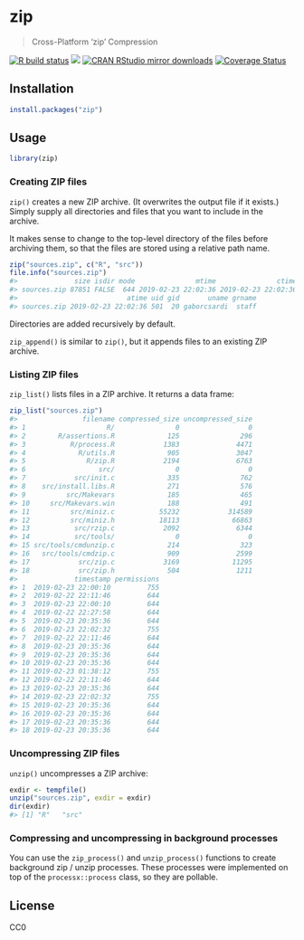 
<!-- README.md is generated from README.Rmd. Please edit that file -->

# zip

> Cross-Platform ‘zip’ Compression

<!-- badges: start -->

[![R build
status](https://github.com/r-lib/zip/workflows/R-CMD-check/badge.svg)](https://github.com/r-lib/zip/actions)
[![](https://www.r-pkg.org/badges/version/zip)](https://www.r-pkg.org/pkg/zip)
[![CRAN RStudio mirror
downloads](https://cranlogs.r-pkg.org/badges/zip)](https://www.r-pkg.org/pkg/zip)
[![Coverage
Status](https://img.shields.io/codecov/c/github/r-lib/zip/master.svg)](https://codecov.io/github/r-lib/zip?branch=master)
<!-- badges: end -->

## Installation

``` r
install.packages("zip")
```

## Usage

``` r
library(zip)
```

### Creating ZIP files

`zip()` creates a new ZIP archive. (It overwrites the output file if it
exists.) Simply supply all directories and files that you want to
include in the archive.

It makes sense to change to the top-level directory of the files before
archiving them, so that the files are stored using a relative path name.

``` r
zip("sources.zip", c("R", "src"))
file.info("sources.zip")
#>              size isdir mode               mtime               ctime
#> sources.zip 87851 FALSE  644 2019-02-23 22:02:36 2019-02-23 22:02:36
#>                           atime uid gid       uname grname
#> sources.zip 2019-02-23 22:02:36 501  20 gaborcsardi  staff
```

Directories are added recursively by default.

`zip_append()` is similar to `zip()`, but it appends files to an
existing ZIP archive.

### Listing ZIP files

`zip_list()` lists files in a ZIP archive. It returns a data frame:

``` r
zip_list("sources.zip")
#>                filename compressed_size uncompressed_size
#> 1                    R/               0                 0
#> 2        R/assertions.R             125               296
#> 3           R/process.R            1383              4471
#> 4             R/utils.R             905              3047
#> 5               R/zip.R            2194              6763
#> 6                  src/               0                 0
#> 7            src/init.c             335               762
#> 8    src/install.libs.R             271               576
#> 9          src/Makevars             185               465
#> 10     src/Makevars.win             188               491
#> 11          src/miniz.c           55232            314589
#> 12          src/miniz.h           18113             66863
#> 13           src/rzip.c            2092              6344
#> 14           src/tools/               0                 0
#> 15 src/tools/cmdunzip.c             214               323
#> 16   src/tools/cmdzip.c             909              2599
#> 17            src/zip.c            3169             11295
#> 18            src/zip.h             504              1211
#>              timestamp permissions
#> 1  2019-02-23 22:00:10         755
#> 2  2019-02-22 22:11:46         644
#> 3  2019-02-23 22:00:10         644
#> 4  2019-02-22 22:27:58         644
#> 5  2019-02-23 20:35:36         644
#> 6  2019-02-23 22:02:32         755
#> 7  2019-02-22 22:11:46         644
#> 8  2019-02-23 20:35:36         644
#> 9  2019-02-23 20:35:36         644
#> 10 2019-02-23 20:35:36         644
#> 11 2019-02-23 01:38:12         755
#> 12 2019-02-22 22:11:46         644
#> 13 2019-02-23 20:35:36         644
#> 14 2019-02-23 22:02:32         755
#> 15 2019-02-23 20:35:36         644
#> 16 2019-02-23 20:35:36         644
#> 17 2019-02-23 20:35:36         644
#> 18 2019-02-23 20:35:36         644
```

### Uncompressing ZIP files

`unzip()` uncompresses a ZIP archive:

``` r
exdir <- tempfile()
unzip("sources.zip", exdir = exdir)
dir(exdir)
#> [1] "R"   "src"
```

### Compressing and uncompressing in background processes

You can use the `zip_process()` and `unzip_process()` functions to
create background zip / unzip processes. These processes were
implemented on top of the `processx::process` class, so they are
pollable.

## License

CC0
